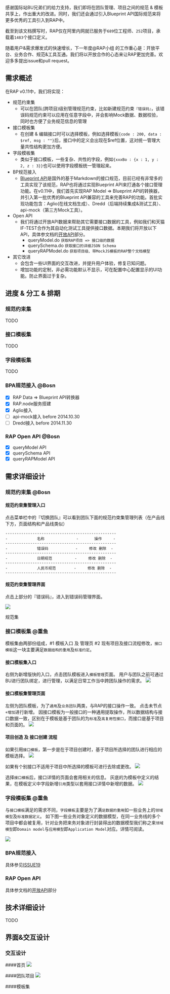 感谢国际站BU兄弟们的给力支持，我们即将在团队管理、项目之间的规范 & 模板共享上，作出重大的改进。同时，我们还会通过引入Blueprint API国际规范来将更多优秀的工具引入到RAP中。

截至到该文档撰写时，RAP仅在阿里内网就已服务于`689`位工程师、`252`项目，承载着`1483`个接口定义。

随着用户&需求爆发式的快速增长，下一年度@RAP小组 的工作重心是：开放平台、业务合作、规范&工具互通。我们将以开放合作的心态来让RAP更加完善。欢迎多多提出issue和pull request。

## 需求概述
在RAP v0.11中，我们将实现：
* 规范约束集
    * 可以在团队(跨项目)级别管理规范约束，比如新建规范约束`『错误码』`，该错误码规范约束可以应用在任意字段中，并会影响Mock数据、数据校验，同时也方便了业务规范信息的管理
* 接口模板集
    * 在创建 & 编辑接口时可以选择模板，例如选择模板`{code : 200, data : $ref, msg : ""}`后，接口中的定义会出现在$ref位置，这对统一管理大量共性结构更加方便。
* 字段模板集
    * 类似于接口模板，一些复杂、共性的字段，例如`{xxxBo : {x : 1, y : 2, z : 3}}`也可以使用字段模板统一管理起来。
* BP规范接入
    * [Blueprint API](http://apiblueprint.org)是国外的基于Markdown的接口规范，目前已经有非常多的工具实现了该规范，RAP也将通过实现Blueprint API来打通各个接口管理功能。在v0.11中，我们首先实现RAP Model => Blueprint API的转换器，并引入第一批优秀的Blueprint API兼容的工具来完善RAP的功能。首批实现功能包含：Aglio(在线文档生成）、Dredd（后端持续集成&测试工具）、api-mock（第三方Mock工具）。
* Open API
    * 我们将通过开放API数据来帮助其它需要接口数据的工具，例如我们和天猫IF-TEST合作为其自动化测试工具提供接口数据。本期我们将开放以下API，具体参文档的[开放API](http://thx.github.io/RAP/tutorials/)部分。
        * queryModel.do `获取RAP项目 => 接口级的数据`
        * querySchema.do `获取接口的详细JSON Schema`
        * queryRAPModel.do `获取项目级、带MockJS模板的RAP整个文档模型`
* 其它改进
    * 会包含一些UI界面的交互改进，并提升用户体验，修复已知问题。
    * 增加功能的定制，非必需功能默认不显示，可在配置中心配置显示的UI功能。防止界面过于复杂。

## 进度 & 分工 & 排期
### 规范约束集 
TODO

### 接口模板集 
TODO

### 字段模板集
TODO

### BPA规范接入 @Bosn
- [x] RAP Data => Blueprint API转换器
- [x] RAP.node服务搭建
- [x] Aglio接入
- [ ] api-mock接入 before 2014.10.30
- [ ] Dredd接入 before 2014.11.30

### RAP Open API @Bosn
- [x] queryModel API
- [x] querySchema API
- [x] queryRAPModel API

## 需求详细设计

### 规范约束集 @Bosn
#### 规范约束集管理入口
点击菜单栏中的『切换团队』可以看到团队下面的规范约束集管理列表（在产品线下方，页面结构和产品线类似）

```
-------------------------------------------------
-             名称              -       操作     -
-------------------------------------------------
-             错误码            -     修改 删除  -
-------------------------------------------------
-             日期规范          -     修改 删除  -
-------------------------------------------------
-             人民币规范        -     修改 删除  -
-------------------------------------------------
```

#### 规范约束集管理界面
点击上部分的『错误码』，进入到错误码管理界面。

![](http://gtms04.alicdn.com/tps/i4/TB1mRdsGXXXXXaOXFXXm3AGHXXX-990-800.png)

规范集

### 接口模板集 @重鱼
模板集由两部份组成，#1 模板入口 及 管理页 #2 现有项目及接口流程修改，`接口模板`这一块主要满足`数据结构的重用`及`标准约定`。

#### 接口模板集入口
右侧为新增版快的入口，点击团队模板进入`模板管理`页面。
用户与团队之前可通过BU进行团队绑定，进行管理，以满足日常工作当中跨团队操作的需求。
![](http://gtms02.alicdn.com/tps/i2/TB1iiXtGXXXXXcXXpXX_9cgHXXX-990-565.png)

#### 接口模板集管理页面
左侧为团队模板，为了`通用`及`业务团队`两类，与RAP的接口操作一致。 点击未节点`+增加`进行新增。
因接口模板为一般接口的一种通用提取操作，所以数据结构与接口数据一致，区别在于模板是基于团队的为`标准`及`高复用性接口`，而接口是基于项目和页面的。
![](http://gtms03.alicdn.com/tps/i3/TB1JARtGXXXXXapXXXXm3AGHXXX-990-800.png)

#### 项目创造 及 接口创建 流程
如果引用`接口模板`，第一步是在于项目创建时，基于项目所选择的团队进行相应的模板选择。
![](http://gtms01.alicdn.com/tps/i1/TB1PRBUGXXXXXaxaXXXl3HeFXXX-1024-768.png)

如果有个别接口不适用于项目中所选择的模板可进行去除或更改。
![](http://gtms02.alicdn.com/tps/i2/TB1L7X2GXXXXXXEXFXXl3HeFXXX-1024-768.png)

选择`接口模板`后，接口详情的页面会套用相关的信息。 灰底的为模板中定义的结果，在模板定义中字段新增`引用`类型以套用接口详情中新增的数据。
![](http://gtms03.alicdn.com/tps/i3/TB17SJ_GXXXXXXtXFXXl3HeFXXX-1024-768.png)

### 字段模板集 @重鱼
与`接口模板`满足的需求不同，`字段模板`主要是为了满`足数据的重用`如一些业务上的`领域模型`及`标准数据定义`。
如下图一些业务对象定义的数据模型，在同一业务线的多个项目中都会被复用，针对业务把来务对象进行封装得出的数据模型我们称之来`领域模型`即`Domain model`与`应用模型`即`Application Model`对应。详情可阅读。

![](http://gtms03.alicdn.com/tps/i3/TB1erh.GXXXXXa1XFXXOqQzGVXX-2848-1960.png)

### BPA规范接入
具体参见[ISSUE19](https://github.com/thx/RAP/issues/19)

### RAP Open API
具体参文档的[开放API](http://thx.github.io/RAP/tutorials/)部分

## 技术详细设计

TODO

## 界面&交互设计

### 交互设计

####首页
![](http://gtms02.alicdn.com/tps/i2/TB1iiXtGXXXXXcXXpXX_9cgHXXX-990-565.png)

####团队项目
![](http://gtms01.alicdn.com/tps/i1/TB1LW0yGXXXXXcNXpXXmOcAHXXX-990-735.png)



####模板集